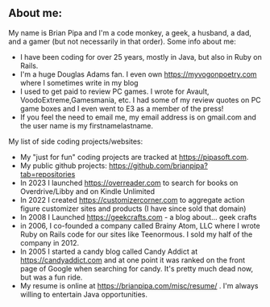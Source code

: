 ## About me:

My name is Brian Pipa and I'm a code monkey, a geek, a husband, a dad, and a gamer (but not necessarily in that order). Some info about me:
* I have been coding for over 25 years, mostly in Java, but also in Ruby on Rails.
* I'm a huge Douglas Adams fan. I even own https://myvogonpoetry.com where I sometimes write in my blog
* I used to get paid to review PC games. I wrote for Avault, VoodoExtreme,Gamesmania, etc. I had some of my review quotes on PC game boxes and I even went to E3 as a member of the press!
* If you feel the need to email me, my email address is on gmail.com and the user name is my firstnamelastname. 

My list of side coding projects/websites:
* My "just for fun" coding projects are tracked at https://pipasoft.com.
* My public github projects: https://github.com/brianpipa?tab=repositories
* In 2023 I launched https://overreader.com to search for books on Overdrive/Libby and on Kindle Unlimited
* In 2022 I created https://customizercorner.com to aggregate action figure customizer sites and products (I have since sold that domain)
* In 2008 I Launched https://geekcrafts.com - a blog about... geek crafts
* in 2006, I co-founded a company called Brainy Atom, LLC where I wrote Ruby on Rails code for our sites like Teenormous. I sold my half of the company in 2012.
* In 2005 I started a candy blog called Candy Addict at https://candyaddict.com and at one point it was ranked on the front page of Google when searching for candy. It's pretty much dead now, but was a fun ride.
* My resume is online at https://brianpipa.com/misc/resume/ . I'm always willing to entertain Java opportunities.
